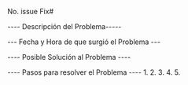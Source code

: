 
No. issue Fix#

---- Descripción del Problema-----





--- Fecha y Hora de que surgió el Problema ---




---- Posible Solución al Problema ---- 












---- Pasos para resolver el Problema ----
1.
2.
3.
4.
5.
